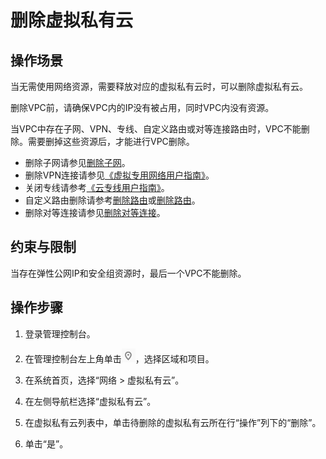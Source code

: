 # 删除虚拟私有云<a name="vpc_vpc_0003"></a>

## 操作场景<a name="sf9ccb52acbdd4f17b66be073ec8ad0f8"></a>

当无需使用网络资源，需要释放对应的虚拟私有云时，可以删除虚拟私有云。

删除VPC前，请确保VPC内的IP没有被占用，同时VPC内没有资源。

当VPC中存在子网、VPN、专线、自定义路由或对等连接路由时，VPC不能删除。需要删掉这些资源后，才能进行VPC删除。

-   删除子网请参见[删除子网](删除子网.md)。
-   删除VPN连接请参见[《虚拟专用网络用户指南》](https://support.huaweicloud.com/vpn/index.html)。
-   关闭专线请参考[《云专线用户指南》](https://support.huaweicloud.com/dc/index.html)。
-   自定义路由删除请参考[删除路由](删除路由.md)或[删除路由](删除路由-4.md)。
-   删除对等连接请参见[删除对等连接](删除对等连接.md)。

## 约束与限制<a name="s8891699f335a4685a89225f1ea2d221c"></a>

当存在弹性公网IP和安全组资源时，最后一个VPC不能删除。

## 操作步骤<a name="s714023cea7804d31880328b6d78b6a2b"></a>

1.  登录管理控制台。

1.  在管理控制台左上角单击![](figures/icon-region.png)，选择区域和项目。
2.  在系统首页，选择“网络 \> 虚拟私有云”。
3.  在左侧导航栏选择“虚拟私有云”。
4.  在虚拟私有云列表中，单击待删除的虚拟私有云所在行“操作”列下的“删除”。
5.  单击“是”。

